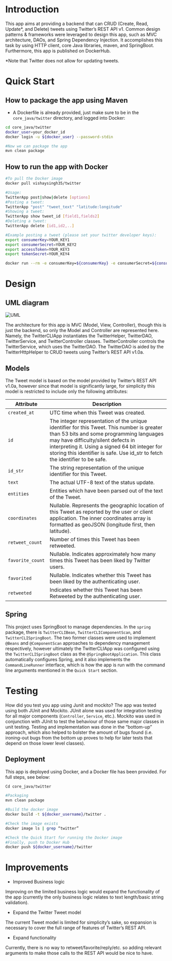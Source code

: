 # Introduction
This app aims at providing a backend that can CRUD (Create, Read, Update*, and Delete) tweets using Twitter’s REST API v1. Common design patterns & frameworks were leveraged to design this app, such as MVC architecture, DAOs, and Spring Dependency Injection. It accomplishes this task by using HTTP client, core Java libraries, maven, and SpringBoot. Furthermore, this app is published on DockerHub.

*Note that Twitter does not allow for updating tweets.

# Quick Start
## How to package the app using Maven
- A Dockerfile is already provided, just make sure to be in the `core_java/twitter` directory, and logged into Docker:
```bash
cd core_java/twitter
docker_user=your_docker_id 
docker login -u ${docker_user} --password-stdin 

#Now we can package the app
mvn clean package
```
## How to run the app with Docker
```bash
#To pull the Docker image
docker pull vishaysingh35/twitter

#Usage:
TwitterApp post|show|delete [options] 
#Posting a tweet:
TwitterApp "post" "tweet_text" "latitude:longitude"
#Showing a tweet:
TwitterApp show tweet_id [field1,fields2]
#Deleting a tweet:
TwitterApp delete [id1,id2,..] 

#Example posting a tweet (please set your twitter developer keys):
export consumerKey=YOUR_KEY1
export consumerSecret=YOUR_KEY2
export accessToken=YOUR_KEY3
export tokenSecret=YOUR_KEY4

docker run --rm -e consumerKey=${consumerKey} -e consumerSecret=${consumerSecret} -e accessToken=${accessToken} -e tokenSecret=${tokenSecret} vishaysingh35/twitter post "test post #Docker" "43:79"
```
# Design
## UML diagram
![UML](https://user-images.githubusercontent.com/56552567/174657148-00ca15b4-7a9f-474b-bf24-0ca0640c634c.png)

The architecture for this app is MVC (Model, View, Controller), though this is just the backend, so only the Model and Controller are represented here. Namely, the TwitterCLIApp instantiates the TwitterHelper, TwitterDAO, TwitterService, and TwitterController classes. TwitterController controls the TwitterService, which uses the TwitterDAO. The TwitterDAO is aided by the TwitterHttpHelper to CRUD tweets using Twitter’s REST API v1.0a.

## Models
The Tweet model is based on the model provided by Twitter’s REST API v1.0a, however since that model is significantly large, for simplicity this model is restricted to include only the following attributes:

| **Attribute**    | **Description**                                                                                                                                                                                                                                                                                                 |
|------------------|-----------------------------------------------------------------------------------------------------------------------------------------------------------------------------------------------------------------------------------------------------------------------------------------------------------------|
| `created_at`     | UTC time when this Tweet was created.                                                                                                                                                                                                                                                                           |
| `id`             | The integer representation of the unique identifier for this Tweet. This number is greater than 53 bits and some programming languages may have difficulty/silent defects in interpreting it. Using a signed 64 bit integer for storing this identifier is safe. Use id_str to fetch the identifier to be safe. |
| `id_str`         | The string representation of the unique identifier for this Tweet.                                                                                                                                                                                                                                              |
| `text`           | The actual UTF-8 text of the status update.                                                                                                                                                                                                                                                                     |
| `entities`       | Entities which have been parsed out of the text of the Tweet.                                                                                                                                                                                                                                                   |
| `coordinates`    | Nullable. Represents the geographic location of this Tweet as reported by the user or client application. The inner coordinates array is formatted as geoJSON (longitude first, then latitude).                                                                                                                 |
| `retweet_count`  | Number of times this Tweet has been retweeted.                                                                                                                                                                                                                                                                  |
| `favorite_count` | Nullable. Indicates approximately how many times this Tweet has been liked by Twitter users.                                                                                                                                                                                                                    |
| `favorited`      | Nullable. Indicates whether this Tweet has been liked by the authenticating user.                                                                                                                                                                                                                               |
| `retweeted`      | Indicates whether this Tweet has been Retweeted by the authenticating user.                                                                                                                                                                                                                                     |

## Spring
This project uses SpringBoot to manage dependencies. In the `spring` package, there is `TwitterCLIBean`, `TwitterCLIComponentScan`, and `TwitterCLISpringBoot`. The two former classes were used to implement `@Beans` and `@ComponentScan` approaches to dependency management respectively, however ultimately the TwitterCLIApp was configured using the `TwitterCLISpringBoot` class as the `@SpringBootApplication`. This class automatically configures Spring, and it also implements the `CommandLineRunner` interface, which is how the app is run with the command line arguments mentioned in the `Quick Start` section.

# Testing
How did you test you app using Junit and mockito?
The app was tested using both JUnit and Mockito. JUnit alone was used for integration testing for all major components (`Controller`, `Service`, etc.). Mockito was used in conjunction with JUnit to test the behaviour of those same major classes in unit testing. Testing and implementation was done in the “bottom-up” approach, which also helped to bolster the amount of bugs found (i.e. ironing-out bugs from the bottom up proves to help for later tests that depend on those lower level classes).

## Deployment
This app is deployed using Docker, and a Docker file has been provided. For full steps, see below:
```bash
Cd core_java/twitter

#Packaging
mvn clean package

#Build the docker image
docker build -t ${docker_username}/twitter .

#Check the image exists
docker image ls | grep “twitter”

#Check the Quick Start for running the Docker image
#Finally, push to Docker Hub
docker push ${docker_username}/twitter
```

# Improvements
- Improved Business logic

Improving on the limited business logic would expand the functionality of the app (currently the only business logic relates to text length/basic string validation). 

- Expand the Twitter Tweet model

The current Tweet model is limited for simplicity’s sake, so expansion is necessary to cover the full range of features of Twitter’s REST API.
- Expand functionality

Currently, there is no way to retweet/favorite/reply/etc. so adding relevant arguments to make those calls to the REST API would be nice to have.



